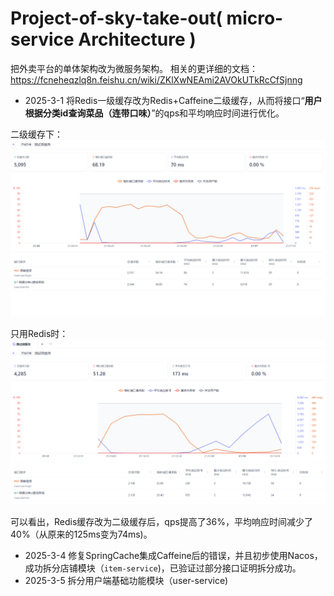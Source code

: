 # Project-of-sky-take-out( **micro-service Architecture** )

把外卖平台的单体架构改为微服务架构。
相关的更详细的文档：https://fcneheqzlq8n.feishu.cn/wiki/ZKlXwNEAmi2AVOkUTkRcCfSjnng

- 2025-3-1 将Redis一级缓存改为Redis+Caffeine二级缓存，从而将接口“**用户根据分类id查询菜品（连带口味）**”的qps和平均响应时间进行优化。

二级缓存下：
![二级缓存图](assets/pic1.png)

只用Redis时：
![只用Redis](assets/pic2.png)

可以看出，Redis缓存改为二级缓存后，qps提高了36%，平均响应时间减少了40%（从原来的125ms变为74ms)。


- 2025-3-4 修复SpringCache集成Caffeine后的错误，并且初步使用Nacos，成功拆分店铺模块（`item-service`)，已验证过部分接口证明拆分成功。
- 2025-3-5 拆分用户端基础功能模块（user-service)